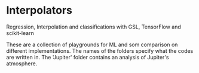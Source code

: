# Interpolators
Regression, Interpolation and classifications with GSL, TensorFlow and scikit-learn

These are a collection of playgrounds for ML and som comparison on different implementations. 
The names of the folders specify what the codes are written in. The 'Jupiter' folder contains 
an analysis of Jupiter's atmosphere.

